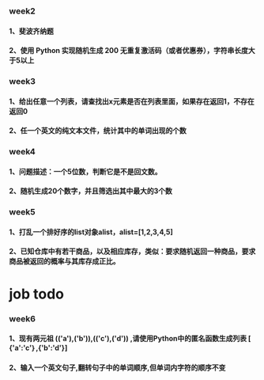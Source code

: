 ### week2

#### 1、斐波齐纳题

#### 2、使用 Python 实现随机生成 200 无重复激活码（或者优惠券），字符串长度大于5以上

### week3

#### 1、给出任意一个列表，请查找出x元素是否在列表里面，如果存在返回1，不存在返回0

#### 2、任一个英文的纯文本文件，统计其中的单词出现的个数

### week4

#### 1、问题描述：一个5位数，判断它是不是回文数。

#### 2、随机生成20个数字，并且筛选出其中最大的3个数

### week5

#### 1、打乱一个排好序的list对象alist，alist=[1,2,3,4,5]

#### 2、已知仓库中有若干商品，以及相应库存，类似：要求随机返回一种商品，要求商品被返回的概率与其库存成正比。

# job todo

### week6

#### 1、现有两元祖 (('a'),('b')),(('c'),('d')) ,请使用Python中的匿名函数生成列表 [ {'a':'c'｝,{'b':'d'}]

#### 2、输入一个英文句子,翻转句子中的单词顺序,但单词内字符的顺序不变